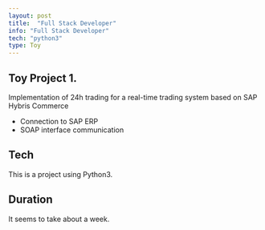 ```yaml
---
layout: post
title:  "Full Stack Developer"
info: "Full Stack Developer"
tech: "python3"
type: Toy
---
```


## Toy Project 1.
Implementation of 24h trading for a real-time trading system based on SAP Hybris Commerce
* Connection to SAP ERP
* SOAP interface communication

## Tech
This is a project using Python3.  


## Duration
It seems to take about a week.
